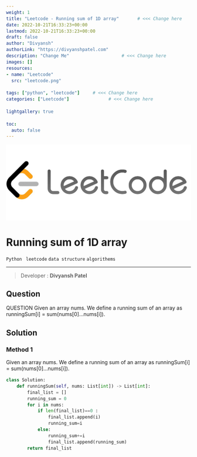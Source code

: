 ```yaml
---
weight: 1
title: "Leetcode - Running sum of 1D array"       # <<< Change here
date: 2022-10-21T16:33:23+00:00
lastmod: 2022-10-21T16:33:23+00:00
draft: false                
author: "Divyansh"
authorLink: "https://divyanshpatel.com"
description: "Change Me"                    # <<< Change here
images: []
resources:
- name: "Leetcode"
  src: "leetcode.png"

tags: ["python", "leetcode"]     # <<< Change here
categories: ["Leetcode"]               # <<< Change here

lightgallery: true

toc:
  auto: false
---
```


![leetcode](leetcode.jpeg)

# Running sum of 1D array
`Python ` `leetcode` `data structure` `algorithems`

---

> Developer : __Divyansh Patel__

## Question

QUESTION
Given an array nums. We define a running sum of an array as runningSum[i] = sum(nums[0]…nums[i]).

## Solution
### Method 1
Given an array nums. We define a running sum of an array as runningSum[i] = sum(nums[0]…nums[i]).
``` python
class Solution:
    def runningSum(self, nums: List[int]) -> List[int]:
        final_list = []
        running_sum = 0
        for i in nums:
            if len(final_list)==0 :
                final_list.append(i)
                running_sum=i
            else:
                running_sum+=i
                final_list.append(running_sum)
        return final_list
```

